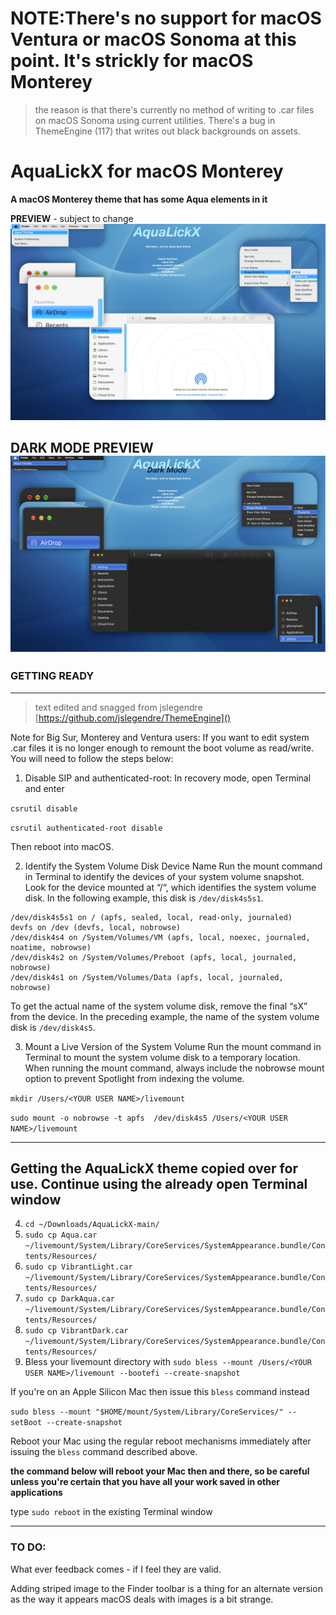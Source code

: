 # NOTE:**There's no support for macOS Ventura or macOS Sonoma at this point. It's strickly for macOS Monterey**
> the reason is that there's currently no method of writing to .car files on macOS Sonoma using current utilities. 
There's a bug in ThemeEngine (117) that writes out black backgrounds on assets.

# AquaLickX for macOS Monterey
**A macOS Monterey theme that has some Aqua elements in it**

**PREVIEW** - subject to change
![AquaLickXPreview@2x](https://github.com/VisualisationExpo/AquaLickX/blob/main/AquaLickXPreview@2x.png?raw=true)

**DARK MODE PREVIEW**
![DarkModeAquaLickXPreview@2x](https://github.com/VisualisationExpo/AquaLickX/blob/main/DarkModeAquaLickXPreview@2x.png?raw=true)
---

### **GETTING READY**

----

> text edited and snagged from jslegendre [https://github.com/jslegendre/ThemeEngine]()

Note for Big Sur, Monterey and Ventura users:
If you want to edit system .car files it is no longer enough to remount the boot volume as read/write.
You will need to follow the steps below:

1. Disable SIP and authenticated-root:
In recovery mode, open Terminal and enter

`csrutil disable`

`csrutil authenticated-root disable`

Then reboot into macOS.

2. Identify the System Volume Disk Device Name
Run the mount command in Terminal to identify the devices of your system volume snapshot. Look for the device mounted at “/“, which identifies the system volume disk.  In the following example, this disk is `/dev/disk4s5s1`.
```
/dev/disk4s5s1 on / (apfs, sealed, local, read-only, journaled)
devfs on /dev (devfs, local, nobrowse)
/dev/disk4s4 on /System/Volumes/VM (apfs, local, noexec, journaled, noatime, nobrowse)
/dev/disk4s2 on /System/Volumes/Preboot (apfs, local, journaled, nobrowse)
/dev/disk4s1 on /System/Volumes/Data (apfs, local, journaled, nobrowse)
```
To get the actual name of the system volume disk, remove the final “sX” from the device. In the preceding example, the name of the system volume disk is `/dev/disk4s5`.

3. Mount a Live Version of the System Volume
Run the mount command in Terminal to mount the system volume disk to a temporary location. When running the mount command, always include the nobrowse mount option to prevent Spotlight from indexing the volume.

`mkdir /Users/<YOUR USER NAME>/livemount`

`sudo mount -o nobrowse -t apfs  /dev/disk4s5 /Users/<YOUR USER NAME>/livemount`

---

## Getting the AquaLickX theme copied over for use. Continue using the already open Terminal window

4. `cd ~/Downloads/AquaLickX-main/`
5. `sudo cp Aqua.car ~/livemount/System/Library/CoreServices/SystemAppearance.bundle/Contents/Resources/`
6. `sudo cp VibrantLight.car ~/livemount/System/Library/CoreServices/SystemAppearance.bundle/Contents/Resources/`
7. `sudo cp DarkAqua.car ~/livemount/System/Library/CoreServices/SystemAppearance.bundle/Contents/Resources/`
8. `sudo cp VibrantDark.car ~/livemount/System/Library/CoreServices/SystemAppearance.bundle/Contents/Resources/`
9. Bless your livemount directory with `sudo bless --mount /Users/<YOUR USER NAME>/livemount --bootefi --create-snapshot`

If you're on an Apple Silicon Mac then issue this `bless` command instead

`sudo bless --mount "$HOME/mount/System/Library/CoreServices/" --setBoot --create-snapshot`


Reboot your Mac using the regular reboot mechanisms immediately after issuing the `bless` command described above.

**the command below will reboot your Mac then and there, so be careful unless you're certain that you have all your work saved in other applications** 

type `sudo reboot` in the existing Terminal window

---

### **TO DO:**
What ever feedback comes - if I feel they are valid.

Adding striped image to the Finder toolbar is a thing for an alternate version as the way it appears macOS deals with images is a bit strange.

